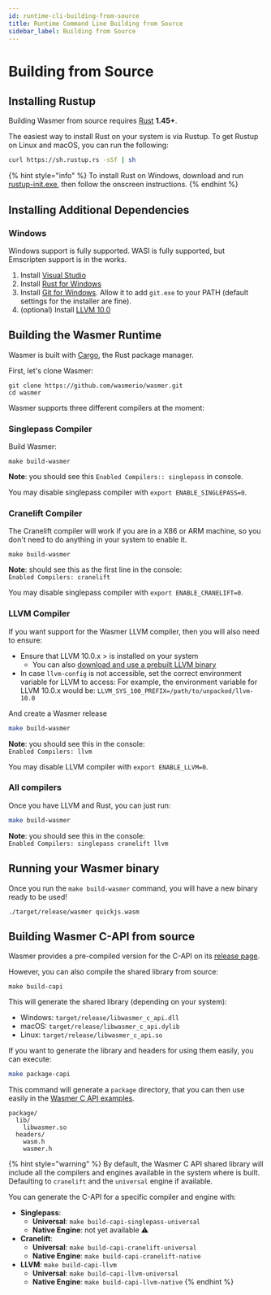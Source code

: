 ```yaml
---
id: runtime-cli-building-from-source
title: Runtime Command Line Building from Source
sidebar_label: Building from Source
---
```


# Building from Source

## Installing Rustup

Building Wasmer from source requires [Rust](https://rustup.rs/) **1.45+**.

The easiest way to install Rust on your system is via Rustup. To get Rustup on Linux and macOS, you can run the following:

```bash
curl https://sh.rustup.rs -sSf | sh
```

{% hint style="info" %}
To install Rust on Windows, download and run [rustup-init.exe](https://win.rustup.rs/), then follow the onscreen instructions.
{% endhint %}

## Installing Additional Dependencies

### Windows

Windows support is fully supported. WASI is fully supported, but Emscripten support is in the works.

1. Install [Visual Studio](https://visualstudio.microsoft.com/thank-you-downloading-visual-studio/?sku=Community&rel=15)
2. Install [Rust for Windows](https://win.rustup.rs/)
3. Install [Git for Windows](https://git-scm.com/download/win). Allow it to add `git.exe` to your PATH \(default settings for the installer are fine\).
5. \(optional\) Install [LLVM 10.0](https://prereleases.llvm.org/win-snapshots/LLVM-10.0.0-e20a1e486e1-win64.exe)

## Building the Wasmer Runtime

Wasmer is built with [Cargo](https://crates.io/), the Rust package manager.

First, let's clone Wasmer:

```text
git clone https://github.com/wasmerio/wasmer.git
cd wasmer
```

Wasmer supports three different compilers at the moment:

### Singlepass Compiler

Build Wasmer:

```text
make build-wasmer
```

**Note**: you should see this `Enabled Compilers:: singlepass` in console. 

You may disable singlepass compiler with `export ENABLE_SINGLEPASS=0`.

### Cranelift Compiler

The Cranelift compiler will work if you are in a X86 or ARM machine, so you don't need to do anything in your system to enable it.

```text
make build-wasmer
```

**Note**: should see this as the first line in the console:  
`Enabled Compilers: cranelift`

You may disable singlepass compiler with `export ENABLE_CRANELIFT=0`.

### LLVM Compiler

If you want support for the Wasmer LLVM compiler, then you will also need to ensure:

* Ensure that LLVM 10.0.x &gt; is installed on your system
  * You can also [download and use a prebuilt LLVM binary](https://releases.llvm.org/download.html)
* In case `llvm-config` is not accessible, set the correct environment variable for LLVM to access: For example, the environment variable for LLVM 10.0.x would be: `LLVM_SYS_100_PREFIX=/path/to/unpacked/llvm-10.0` 

And create a Wasmer release

```bash
make build-wasmer
```

**Note**: you should see this in the console:  
`Enabled Compilers: llvm`

You may disable LLVM compiler with `export ENABLE_LLVM=0`.

### All compilers

Once you have LLVM and Rust, you can just run:

```bash
make build-wasmer
```

**Note**: you should see this in the console:  
`Enabled Compilers: singlepass cranelift llvm`

## Running your Wasmer binary

Once you run the `make build-wasmer` command, you will have a new binary ready to be used!

```text
./target/release/wasmer quickjs.wasm
```

## Building Wasmer C-API from source

Wasmer provides a pre-compiled version for the C-API on its [release page](https://github.com/wasmerio/wasmer/releases).

However, you can also compile the shared library from source:

```text
make build-capi
```

This will generate the shared library \(depending on your system\):

* Windows: `target/release/libwasmer_c_api.dll`
* macOS: `target/release/libwasmer_c_api.dylib`
* Linux: `target/release/libwasmer_c_api.so`

If you want to generate the library and headers for using them easily, you can execute:

```bash
make package-capi
```

This command will generate a `package` directory, that you can then use easily in the [Wasmer C API examples](./).

```text
package/
  lib/
    libwasmer.so
  headers/
    wasm.h
    wasmer.h
```

{% hint style="warning" %}
By default, the Wasmer C API shared library will include all the compilers and
engines available in the system where is built.
Defaulting to `cranelift` and the `universal` engine if available.

You can generate the C-API for a specific compiler and engine with:

* **Singlepass**:
  * **Universal**: `make build-capi-singlepass-universal`
  * **Native Engine**: not yet available ⚠️
* **Cranelift**:
  * **Universal**: `make build-capi-cranelift-universal`
  * **Native Engine**: `make build-capi-cranelift-native`
* **LLVM**: `make build-capi-llvm`
  * **Universal**: `make build-capi-llvm-universal`
  * **Native Engine**: `make build-capi-llvm-native`
{% endhint %}



